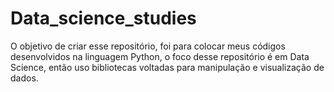 # Data_science_studies

<p>O objetivo de criar esse repositório, foi para colocar meus códigos desenvolvidos na linguagem Python, o foco desse repositório é em Data Science, então uso bibliotecas voltadas para manipulação e visualização de dados. </p>
